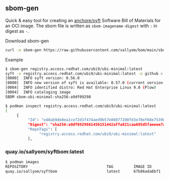 ## sbom-gen

Quick & easy tool for creating an [anchore/syft](https://github.com/anchore/syft/blob/main/README.md) Software Bill of Materials for an OCI image.
The sbom file is written as `sbom-imagename-digest` with `:` in digest as `-`.


Download sbom-gen

```bash
curl -o sbom-gen https://raw.githubusercontent.com/sallyom/bom/main/sbom-gen && chmod +x sbom-gen
```

Example

```bash
$ sbom-gen registry.access.redhat.com/ubi9/ubi-minimal:latest
syft -v registry.access.redhat.com/ubi9/ubi-minimal:latest -o github > sbom-ubi-minimal-sha256-a9df09298
[0000]  INFO syft version: 0.56.0
[0000]  INFO new version of syft is available: 0.57.0 (current version is 0.56.0)
[0004]  INFO identified distro: Red Hat Enterprise Linux 9.0 (Plow)
[0004]  INFO cataloging image
SBOM sbom-ubi-minimal-sha256-a9df09298
```

```bash
$ podman inspect registry.access.redhat.com/ubi9/ubi-minimal:latest
[
     {
          "Id": "e40ab9de8ea1ce72d1f474aed9b57e86077200fd3e70ef68e753987fac28d936",
          "Digest": "sha256:a9df0929861456151442affa821caa685d5faeeee7ae799125fe730fe1c5dd0c",
          "RepoTags": [
               "registry.access.redhat.com/ubi9/ubi-minimal:latest"
          ],
```

### quay.io/sallyom/syftbom:latest

```bash
$ podman images
REPOSITORY                                   TAG         IMAGE ID      CREATED         SIZE
quay.io/sallyom/syftbom                      latest      67b86ada6bf1  9 minutes ago   233 MB
```
